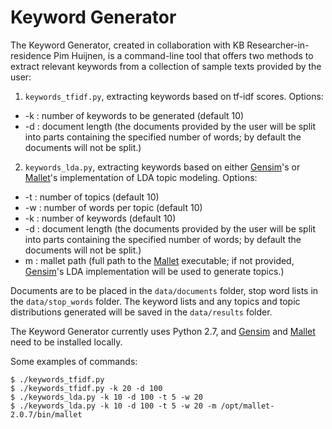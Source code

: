 Keyword Generator
=================

The Keyword Generator, created in collaboration with KB Researcher-in-residence Pim Huijnen, is a command-line tool that offers two methods to extract relevant keywords from a collection of sample texts provided by the user:

1) `keywords_tfidf.py`, extracting keywords based on tf-idf scores. Options:
 
- -k : number of keywords to be generated (default 10)
- -d : document length (the documents provided by the user will be split into parts containing the specified number of words; by default the documents will not be split.)
 
2) `keywords_lda.py`, extracting keywords based on either [Gensim](https://radimrehurek.com/gensim/)'s or [Mallet](http://mallet.cs.umass.edu)'s implementation of LDA topic modeling. Options:
 
- -t : number of topics (default 10)
- -w : number of words per topic (default 10)
- -k : number of keywords (default 10)
- -d : document length (the documents provided by the user will be split into parts containing the specified number of words; by default the documents will not be split.)
- m : mallet path (full path to the [Mallet](http://mallet.cs.umass.edu) executable; if not provided, [Gensim](https://radimrehurek.com/gensim/)'s LDA implementation will be used to generate topics.)

Documents are to be placed in the `data/documents` folder, stop word lists in the `data/stop_words` folder. The keyword lists and any topics and topic distributions generated will be saved in the `data/results` folder.

The Keyword Generator currently uses Python 2.7, and [Gensim](https://radimrehurek.com/gensim/) and [Mallet](http://mallet.cs.umass.edu) need to be installed locally.

Some examples of commands:
```
$ ./keywords_tfidf.py
$ ./keywords_tfidf.py -k 20 -d 100
$ ./keywords_lda.py -k 10 -d 100 -t 5 -w 20
$ ./keywords_lda.py -k 10 -d 100 -t 5 -w 20 -m /opt/mallet-2.0.7/bin/mallet
```
